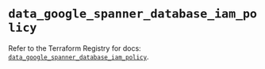 # `data_google_spanner_database_iam_policy`

Refer to the Terraform Registry for docs: [`data_google_spanner_database_iam_policy`](https://registry.terraform.io/providers/hashicorp/google/5.38.0/docs/data-sources/spanner_database_iam_policy).
